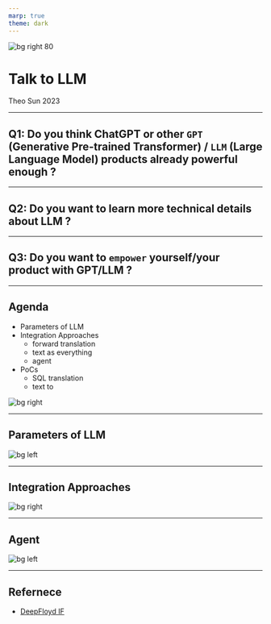 ```yaml
---
marp: true
theme: dark
---
```


![bg right 80](https://res.cloudinary.com/drxgh9gqs/image/upload/v1684337962/image_sqqlof.png)

# Talk to LLM

Theo Sun
2023

---

## Q1: Do you think ChatGPT or other `GPT` (Generative Pre-trained Transformer) / `LLM` (Large Language Model) products already **powerful** enough ?

---

## Q2: Do you want to learn more technical details about LLM ?

---

## Q3: Do you want to `empower` yourself/your product with GPT/LLM ?

---

## Agenda

- Parameters of LLM
- Integration Approaches
  - forward translation
  - text as everything
  - agent
- PoCs
  - SQL translation
  - text to 

![bg right](https://res.cloudinary.com/drxgh9gqs/image/upload/v1684338315/image_1_ycazb3.png)


---

## Parameters of LLM

![bg left](https://res.cloudinary.com/drxgh9gqs/image/upload/v1684339979/image_3_zgulbr.png)

---

## Integration Approaches

![bg right](https://res.cloudinary.com/drxgh9gqs/image/upload/v1684339732/image_2_ak4wt9.png)

---

## Agent

![bg left](https://res.cloudinary.com/drxgh9gqs/image/upload/v1684340254/image_4_tqgdfg.png)

---

## Refernece 

- [DeepFloyd IF](https://huggingface.co/spaces/DeepFloyd/IF)
